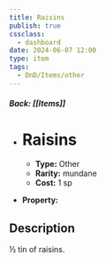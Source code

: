 ```yaml
---
title: Raisins
publish: true
cssclass:
  - dashboard
date: 2024-06-07 12:00
type: item
tags:
  - DnD/Items/other
---
```


##### Back: [[Items]]

- # Raisins

    - **Type:** Other
    - **Rarity:** mundane
    - **Cost:** 1 sp
- **Property:** 



## Description 

½ tin of raisins.
